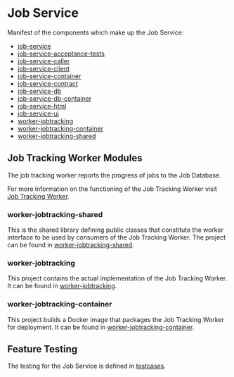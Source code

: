 # Job Service

Manifest of the components which make up the Job Service:
* [job-service](job-service)
* [job-service-acceptance-tests](job-service-acceptance-tests)
* [job-service-caller](job-service-caller)
* [job-service-client](job-service-client)
* [job-service-container](job-service-container)
* [job-service-contract](job-service-contract)
* [job-service-db](job-service-db)
* [job-service-db-container](job-service-db-container)
* [job-service-html](job-service-html)
* [job-service-ui](job-service-ui)
* [worker-jobtracking](worker-boilerplate)
* [worker-jobtracking-container](worker-boilerplate-container)
* [worker-jobtracking-shared](worker-boilerplate-shared)

## Job Tracking Worker Modules

The job tracking worker reports the progress of jobs to the Job Database.

For more information on the functioning of the Job Tracking Worker visit [Job Tracking Worker](worker-jobtracking/README.md).

### worker-jobtracking-shared
This is the shared library defining public classes that constitute the worker interface to be used by consumers of the Job Tracking Worker.
The project can be found in [worker-jobtracking-shared](worker-jobtracking-shared).

### worker-jobtracking
This project contains the actual implementation of the Job Tracking Worker. It can be found in [worker-jobtracking](worker-jobtracking).

### worker-jobtracking-container
This project builds a Docker image that packages the Job Tracking Worker for deployment. It can be found in [worker-jobtracking-container](worker-jobtracking-container).

## Feature Testing
The testing for the Job Service is defined in [testcases](../testcases).